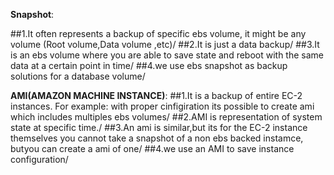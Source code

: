 **Snapshot**:

##1.It often represents a backup of specific ebs volume, it might be any volume (Root volume,Data volume ,etc)/
##2.It is just a data backup/
##3.It is an ebs volume where you are able to save state and reboot with the same data at a certain point in time/
##4.we use ebs snapshot as backup solutions for a database volume/


**AMI(AMAZON MACHINE INSTANCE)**:
##1.It is a backup of entire EC-2 instances. For example: with proper cinfigiration its possible to create ami
   which includes multiples ebs volumes/
##2.AMI is representation of system state at specific time./
##3.An ami is similar,but its for the EC-2 instance themselves you cannot take a snapshot of a non ebs backed instamce,
   butyou can create a ami of one/
##4.we use an AMI to save instance configuration/
